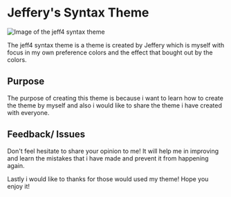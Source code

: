# Jeffery's Syntax Theme

![Image of the jeff4 syntax theme](https://photos.google.com/photo/AF1QipM2jHUQbdyRJ25ucTGxL90VwBzbXIx9v5Py1ex_)

The jeff4 syntax theme is a theme is created by Jeffery which is myself with focus in my own preference colors and the effect that bought out by the colors.

## Purpose
The purpose of creating this theme is because i want to learn how to create the theme by myself and also i would like to share the theme i have created with everyone.

## Feedback/ Issues
Don't feel hesitate to share your opinion to me! It will help me in improving and learn the mistakes that i have made and prevent it from happening again.

Lastly i would like to thanks for those would used my theme! Hope you enjoy it!